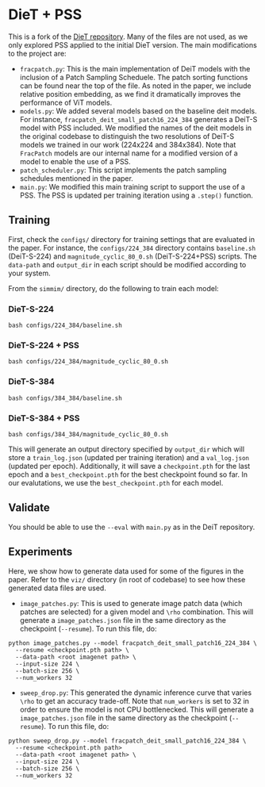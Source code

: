 # DieT + PSS

This is a fork of the [DieT repository](https://github.com/facebookresearch/deit). Many of the files are not used, as we only explored PSS applied to the initial DieT version. The main modifications to the project are:
- `fracpatch.py`: This is the main implementation of DeiT models with the inclusion of a Patch Sampling Scheduele. The patch sorting functions can be found near the top of the file. As noted in the paper, we include relative position embedding, as we find it dramatically improves the performance of ViT models.
- `models.py`: We added several models based on the baseline deit models. For instance, `fracpatch_deit_small_patch16_224_384` generates a DeiT-S model with PSS included. We modified the names of the deit models in the original codebase to distinguish the two resolutions of DeiT-S models we trained in our work (224x224 and 384x384). Note that `FracPatch` models are our internal name for a modified version of a model to enable the use of a PSS.
- `patch_scheduler.py`: This script implements the patch sampling schedules mentioned in the paper.
- `main.py`: We modified this main training script to support the use of a PSS. The PSS is updated per training iteration using a `.step()` function.

## Training
First, check the `configs/` directory for training settings that are evaluated in the paper. For instance, the `configs/224_384` directory contains `baseline.sh` (DeiT-S-224) and `magnitude_cyclic_80_0.sh` (DeiT-S-224+PSS) scripts. The `data-path` and `output_dir` in each script should be modified according to your system.

From the `simmim/` directory, do the following to train each model:

### DieT-S-224
`bash configs/224_384/baseline.sh`

### DieT-S-224 + PSS
`bash configs/224_384/magnitude_cyclic_80_0.sh`

### DieT-S-384
`bash configs/384_384/baseline.sh`

### DieT-S-384 + PSS
`bash configs/384_384/magnitude_cyclic_80_0.sh`

This will generate an output directory specified by `output_dir` which will store a `train_log.json` (updated per training iteration) and a `val_log.json` (updated per epoch). Additionally, it will save a `checkpoint.pth` for the last epoch and a `best_checkpoint.pth` for the best checkpoint found so far. In our evalutations, we use the `best_checkpoint.pth` for each model.

## Validate
You should be able to use the `--eval` with `main.py` as in the DeiT repository.

## Experiments
Here, we show how to generate data used for some of the figures in the paper. Refer to the `viz/` directory (in root of codebase) to see how these generated data files are used.

- `image_patches.py`: This is used to generate image patch data (which patches are selected) for a given model and `\rho` combination. This will generate a `image_patches.json` file in the same directory as the checkpoint (`--resume`). To run this file, do:
```
python image_patches.py --model fracpatch_deit_small_patch16_224_384 \
  --resume <checkpoint.pth path> \
  --data-path <root imagenet path> \
  --input-size 224 \
  --batch-size 256 \
  --num_workers 32
```
- `sweep_drop.py`: This generated the dynamic inference curve that varies `\rho` to get an accuracy trade-off. Note that `num_workers` is set to 32 in order to ensure the model is not CPU bottlenecked. This will generate a `image_patches.json` file in the same directory as the checkpoint (`--resume`). To run this file, do:
```
python sweep_drop.py --model fracpatch_deit_small_patch16_224_384 \
  --resume <checkpoint.pth path>
  --data-path <root imagenet path> \
  --input-size 224 \
  --batch-size 256 \
  --num_workers 32
```
